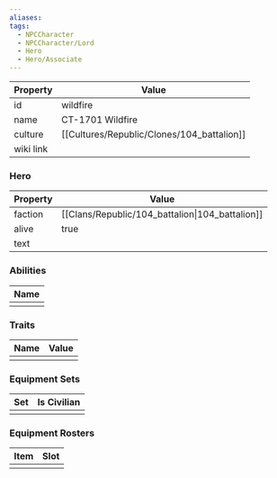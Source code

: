 ```yaml
---
aliases: 
tags:
  - NPCCharacter
  - NPCCharacter/Lord
  - Hero
  - Hero/Associate
---
```


| Property  | Value             |
| :-------- | ----------------- |
| id        | wildfire          |
| name      | CT-1701 Wildfire  |
| culture   | [[Cultures/Republic/Clones/104_battalion]] |
| wiki link |                   |
### Hero
| Property | Value                                           |
| -------- | ----------------------------------------------- |
| faction  | [[Clans/Republic/104_battalion\|104_battalion]] |
| alive    | true                                            |
| text     |                                                 |

### Abilities
| Name |
| :--: |
|      |

### Traits
| Name | Value |
| ---- | ----- |
|      |       |

### Equipment Sets
| Set | Is Civilian |
| --- | ----------- |
|     |             |

### Equipment Rosters
| Item | Slot |
| ---- | ---- |
|      |      |
